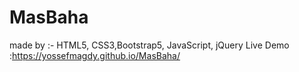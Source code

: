 # MasBaha
made by :- HTML5, CSS3,Bootstrap5, JavaScript, jQuery
Live Demo :https://yossefmagdy.github.io/MasBaha/
